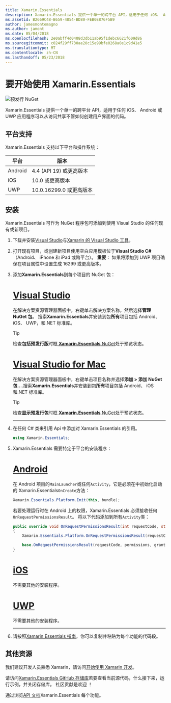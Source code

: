 ```yaml
---
title: Xamarin.Essentials
description: Xamarin.Essentials 提供一个单一的跨平台 API，适用于任何 iOS、 Android 或 UWP 应用程序可以从访问共享不管如何创建用户界面的代码。
ms.assetid: B2669C48-B659-4854-BD80-FEB0E876F5B9
author: jamesmontemagno
ms.author: jamont
ms.date: 05/04/2018
ms.openlocfilehash: 2e0abff4d0408d3db11ab95f1debc6621f609d86
ms.sourcegitcommit: c024f29ff730ae20c15e99bfe0268a0e1c9d41e5
ms.translationtype: MT
ms.contentlocale: zh-CN
ms.lasthandoff: 05/23/2018
---
```

# <a name="get-started-with-xamarinessentials"></a>要开始使用 Xamarin.Essentials

![预发行 NuGet](~/media/shared/pre-release.png)

Xamarin.Essentials 提供一个单一的跨平台 API，适用于任何 iOS、 Android 或 UWP 应用程序可以从访问共享不管如何创建用户界面的代码。

## <a name="platform-support"></a>平台支持

Xamarin.Essentials 支持以下平台和操作系统：

| 平台 | 版本 |
| --- | --- |
| Android | 4.4 (API 19) 或更高版本 |
| iOS |10.0 或更高版本 |
| UWP | 10.0.16299.0 或更高版本 |

## <a name="installation"></a>安装

Xamarin.Essentials 可作为 NuGet 程序包可添加到使用 Visual Studio 的任何现有或新项目。

1. 下载并安装[Visual Studio](http://visualstudio.com)与[Xamarin 的 Visual Studio 工具](~/cross-platform/get-started/installation/index.md)。

2. 打开现有项目，或创建新项目使用空白应用模板位于**Visual Studio C#** （Android、 iPhone 和 iPad 或跨平台）。 **重要**： 如果将添加到 UWP 项目确保在项目属性中设置生成 16299 或更高版本。

3. 添加**Xamarin.Essentials**到每个项目的 NuGet 包：

    # <a name="visual-studiotabwindows"></a>[Visual Studio](#tab/windows)

    在解决方案资源管理器面板中，右键单击解决方案名称，然后选择**管理 NuGet 包**。 搜索**Xamarin.Essentials**并安装到包**所有**项目包括 Android、 iOS、 UWP，和.NET 标准库。

    > [!TIP]
    > 检查**包括预发行版**时框[ **Xamarin.Essentials** NuGet](https://www.nuget.org/packages/Xamarin.Essentials)处于预览状态。

    # <a name="visual-studio-for-mactabmacos"></a>[Visual Studio for Mac](#tab/macos)

    在解决方案资源管理器面板中，右键单击项目名称并选择**添加 > 添加 NuGet 包...**.搜索**Xamarin.Essentials**并安装到包**所有**项目包括 Android、 iOS 和.NET 标准库。

    > [!TIP]
    > 检查**显示预发行包**时框[ **Xamarin.Essentials** NuGet](https://www.nuget.org/packages/Xamarin.Essentials)处于预览状态。

    -----

4. 在任何 C# 类来引用 Api 中添加对 Xamarin.Essentials 的引用。

    ```csharp
    using Xamarin.Essentials;
    ```

5. Xamarin.Essentials 需要特定于平台的安装程序：

    # <a name="androidtabandroid"></a>[Android](#tab/android)

    在 Android 项目的`MainLauncher`或任何`Activity`，它是必须在中初始化启动的 Xamarin.Essentials`OnCreate`方法：

    ```csharp
    Xamarin.Essentials.Platform.Init(this, bundle);
    ```

    若要处理运行时在 Android 上的权限，Xamarin.Essentials 必须接收任何`OnRequestPermissionsResult`。 将以下代码添加到所有`Activity`类：

    ```csharp
    public override void OnRequestPermissionsResult(int requestCode, string[] permissions, [GeneratedEnum] Android.Content.PM.Permission[] grantResults)
    {
        Xamarin.Essentials.Platform.OnRequestPermissionsResult(requestCode, permissions, grantResults);

        base.OnRequestPermissionsResult(requestCode, permissions, grantResults);
    }
    ```

    # <a name="iostabios"></a>[iOS](#tab/ios)

    不需要其他的安装程序。

    # <a name="uwptabuwp"></a>[UWP](#tab/uwp)

    不需要其他的安装程序。

    -----

6. 请按照[Xamarin.Essentials 指南](index.md)，你可以复制并粘贴为每个功能的代码段。

## <a name="other-resources"></a>其他资源

我们建议开发人员熟悉 Xamarin，请访问[开始使用 Xamarin 开发](~/cross-platform/getting-started/index.md)。

请访问[Xamarin.Essentials GitHub 存储库](http://github.com/xamarin/Essentials)若要查看当前源代码，什么接下来，运行示例，并关闭存储库。 社区贡献是欢迎 ！

通过浏览[API 文档](xref:Xamarin.Essentials)Xamarin.Essentials 每个功能。
